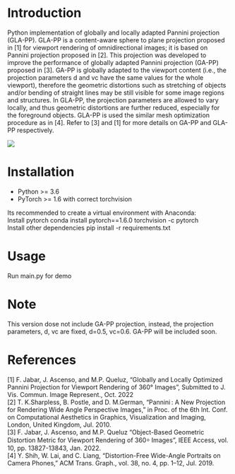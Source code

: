 # Introduction


Python implementation of globally and locally adapted Pannini projection (GLA-PP). GLA-PP is a content-aware sphere to plane projection proposed in [1] for viewport rendering of omnidirectional images; it is based on Pannini projection proposed in [2]. This projection was developed to improve the performance of globally adapted Pannini projection (GA-PP) proposed in [3]. GA-PP is globally adapted to the viewport content (i.e., the projection parameters d and vc have the same values for the whole viewport), therefore the geometric distortions such as stretching of objects and/or bending of straight lines may be still visible for some image regions and structures. In GLA-PP, the projection parameters are allowed to vary locally, and thus geometric distortions are further reduced, especially for the foreground objects. GLA-PP is used the similar mesh optimization procedure as in [4]. Refer to [3] and [1] for more details on GA-PP and GLA-PP respectively.

![](https://github.com/jwtyar/Locally-Adapted-Pannini-Projection/blob/main/Results.bmp)



# Installation

- Python >= 3.6
- PyTorch >= 1.6 with correct torchvision

Its recommended to create a virtual environment  with Anaconda: \
Install pytorch conda install pytorch==1.6.0 torchvision -c pytorch \
Install other dependencies pip install -r requirements.txt

# Usage
Run main.py for demo

# Note 
This version dose not include GA-PP projection, instead, the projection parameters, d, vc are fixed,  d=0.5, vc=0.6.  GA-PP will be included soon. 
 

# References
[1] F. Jabar, J. Ascenso, and M.P. Queluz, “Globally and Locally Optimized Pannini Projection for Viewport Rendering of 360° Images”, Submitted to J. Vis. Commun. Image     Represent., Oct. 2022 \
[2] T. K.Sharpless, B. Postle, and D. M.German, “Pannini : A New Projection for Rendering Wide Angle Perspective Images,” in Proc. of the 6th Int. Conf. on Computational     Aesthetics in Graphics, Visualization and Imaging, London, United Kingdom, Jul. 2010.\
 [3] F. Jabar, J. Ascenso, and M.P. Queluz “Object-Based Geometric Distortion Metric for Viewport Rendering of 360⸰ Images”, IEEE Access, vol. 10, pp. 13827-13843, Jan.        2022. \
[4] Y. Shih, W. Lai, and C. Liang, “Distortion-Free Wide-Angle Portraits on Camera Phones,” ACM Trans. Graph., vol. 38, no. 4, pp. 1–12, Jul. 2019.
